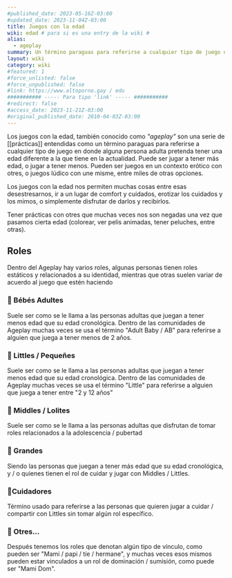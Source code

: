 ```yaml
---
#published_date: 2023-05-16Z-03:00
#updated_date: 2023-11-04Z-03:00
title: Juegos con la edad
wiki: edad # para si es una entry de la wiki #
alias:
  - ageplay
summary: Un término paraguas para referirse a cualquier tipo de juego en donde alguna persona adulta pretenda tener una edad diferente a la que tiene en la actualidad.
layout: wiki
category: wiki
#featured: 1
#force_unlisted: false
#force_unpublished: false
#link: https://www.altoporno.gay / edu
########### ----- Para tipo 'link' ----- ###########
#redirect: false
#access_date: 2023-11-21Z-03:00
#original_published_date: 2010-04-03Z-03:00
---
```


Los juegos con la edad, también conocido como _"ageplay"_ son una serie de [[prácticas]] entendidas como un término paraguas para referirse a cualquier tipo de juego en donde alguna persona adulta pretenda tener una edad diferente a la que tiene en la actualidad. Puede ser jugar a tener más edad, o jugar a tener menos. Pueden ser juegos en un contexto erótico con otres, o juegos lúdico con une misme, entre miles de otras opciones.

Los juegos con la edad nos permiten muchas cosas entre esas desestresarnos, ir a un lugar de comfort y cuidados, erotizar los cuidados y los mimos, o simplemente disfrutar de darlos y recibirlos.

Tener prácticas con otres que muchas veces nos son negadas una vez que pasamos cierta edad (colorear, ver pelis animadas, tener peluches, entre otras).

## Roles

Dentro del Ageplay hay varios roles, algunas personas tienen roles estáticos y relacionados a su identidad, mientras que otras suelen variar de acuerdo al juego que estén haciendo

### 🍭 Bébés Adultes

Suele ser como se le llama a las personas adultas que juegan a tener menos edad que su edad cronológica. Dentro de las comunidades de Ageplay muchas veces se usa el término "Adult Baby / AB" para referirse a alguien que juega a tener menos de 2 años.

### 🎀 Littles / Pequeñes

Suele ser como se le llama a las personas adultas que juegan a tener menos edad que su edad cronológica. Dentro de las comunidades de Ageplay muchas veces se usa el término "Little" para referirse a alguien que juega a tener entre "2 y 12 años"

### 🍦 Middles / Lolites

Suele ser como se le llama a las personas adultas que disfrutan de tomar roles relacionados a la adolescencia / pubertad

### 💟 Grandes

Siendo las personas que juegan a tener más edad que su edad cronológica, y / o quienes tienen el rol de cuidar y jugar con Middles / Littles.

### 🍼Cuidadores

Término usado para referirse a las personas que quieren jugar a cuidar / compartir con Littles sin tomar algún rol específico.

### 🧸 Otres...

Después tenemos los roles que denotan algún tipo de vínculo, como pueden ser "Mami / papi / tíe / hermane", y muchas veces esos mismos pueden estar vinculados a un rol de dominación / sumisión, como puede ser "Mami Dom".

